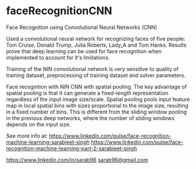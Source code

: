 # faceRecognitionCNN
Face Recognition using Convolutional Neural Networks (CNN)

Used a convolutional neural network for recognizing faces of five people: Tom Cruise, Donald Trump, Julia Roberts, Lady_A and Tom Hanks. Results prove that deep learning can be used for face recognition when implemented to account for it's limitations.

Training of the NIN convolutional network is very sensitive to quality of training dataset, preprocessing of training dataset and solver parameters.

Face recognition with NIN CNN with spatial pooling. The key advantage of spatial pooling is that it can generate a fixed-length representation regardless of the input image size/scale. Spatial pooling pools input feature map in local spatial bins with sizes proportional to the image size, resulting in a fixed number of bins. This is different from the sliding window pooling in the previous deep networks, where the number of sliding windows depends on the input size.


See more info at:
https://www.linkedin.com/pulse/face-recognition-machine-learning-sarabjeet-singh
https://www.linkedin.com/pulse/face-recognition-machine-learning-part-2-sarabjeet-singh

https://www.linkedin.com/in/sarab96
sarab96@gmail.com
